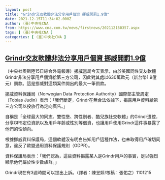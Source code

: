 ```yaml
---
layout: post
title: "Grindr交友軟體非法分享用戶個資 挪威開罰1.9億"
date: 2021-12-15T11:34:02.000Z
author: (臺)中央社CNA
from: https://www.cna.com.tw/news/firstnews/202112150357.aspx
tags: [ (臺)中央社CNA ]
categories: [ (臺)中央社CNA ]
---
```

<!--1639568042000-->
[Grindr交友軟體非法分享用戶個資 挪威開罰1.9億](https://www.cna.com.tw/news/firstnews/202112150357.aspx)
------

<div>
<div></div><div><p>（中央社奧斯陸15日綜合外電報導）挪威當局今天表示，由於美國同性交友軟體Grindr非法分享用戶個資給第三方公司，因此對其處以630萬歐元（新台幣1.9億元）罰款。這是挪威對這類案件開出的最大一筆罰款。</p><p>挪威資料保護局（Norwegian Data Protection Authority）國際部主管周定（Tobias Judin）表示：「我們斷定，Grindr在無合法依據下，揭露用戶資料給第三方公司以投放行為定向廣告。」</p><p>自稱是「全球最大的同志、雙性戀、跨性別者、酷兒族社交軟體」的Grindr遭控，分享GPS定位資訊以及用戶年齡或性別等個資，也讓用戶使用Grindr這件事暴露了他們的性傾向。</p><p>根據挪威資料保護局，這個軟體沒有明白告知用戶這種作法，也未取得用戶確切同意，違反了歐盟通用資料保護規則（GDPR）。</p><p>資料保護局表示：「我們認為，這些資料揭露某人是Grindr用戶的事實，足以強烈顯示他們屬於性少數族群。」</p><p>Grindr現在有3週時間可以提出上訴。（譯者：陳昱婷/核稿：張佑之）1101215</p></div>
</div>

